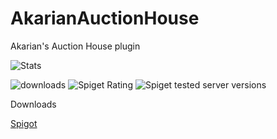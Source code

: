 # AkarianAuctionHouse
Akarian's Auction House plugin

![Stats](https://bstats.org/signatures/bukkit/Akarian%20Auction%20House.svg)

![downloads](https://img.shields.io/spiget/downloads/97504)
![Spiget Rating](https://img.shields.io/spiget/rating/97504)
![Spiget tested server versions](https://img.shields.io/spiget/tested-versions/97504)

Downloads

[Spigot](https://www.spigotmc.org/resources/akarian-auction-house-1-17-x.97504/)

